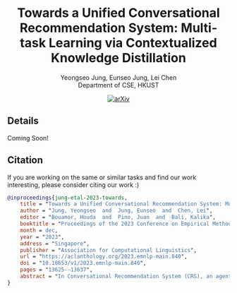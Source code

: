 <div align="center">

# **Towards a Unified Conversational Recommendation System: Multi-task Learning via Contextualized Knowledge Distillation**  

Yeongseo Jung, Eunseo Jung, Lei Chen  
Department of CSE, HKUST

[![arXiv](https://img.shields.io/badge/arXiv-2407.11962-b31b1b.svg)](https://arxiv.org/abs/2310.1811)

</div>

## Details

Coming Soon!

## Citation

If you are working on the same or similar tasks and find our work interesting, please consider citing our work :)

```BibTeX
@inproceedings{jung-etal-2023-towards,
    title = "Towards a Unified Conversational Recommendation System: Multi-task Learning via Contextualized Knowledge Distillation",
    author = "Jung, Yeongseo  and  Jung, Eunseo  and  Chen, Lei",
    editor = "Bouamor, Houda  and  Pino, Juan  and  Bali, Kalika",
    booktitle = "Proceedings of the 2023 Conference on Empirical Methods in Natural Language Processing",
    month = dec,
    year = "2023",
    address = "Singapore",
    publisher = "Association for Computational Linguistics",
    url = "https://aclanthology.org/2023.emnlp-main.840",
    doi = "10.18653/v1/2023.emnlp-main.840",
    pages = "13625--13637",
    abstract = "In Conversational Recommendation System (CRS), an agent is asked to recommend a set of items to users within natural language conversations. To address the need for both conversational capability and personalized recommendations, prior works have utilized separate recommendation and dialogue modules. However, such approach inevitably results in a discrepancy between recommendation results and generated responses. To bridge the gap, we propose a multi-task learning for a unified CRS, where a single model jointly learns both tasks via Contextualized Knowledge Distillation (ConKD). We introduce two versions of ConKD: hard gate and soft gate. The former selectively gates between two task-specific teachers, while the latter integrates knowledge from both teachers. Our gates are computed on-the-fly in a context-specific manner, facilitating flexible integration of relevant knowledge. Extensive experiments demonstrate that our single model significantly improves recommendation performance while enhancing fluency, and achieves comparable results in terms of diversity.",
}
